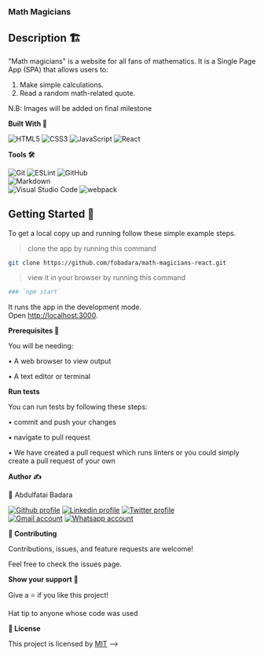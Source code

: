 ### Math Magicians

## Description 🏗️

"Math magicians" is a website for all fans of mathematics. It is a Single Page App (SPA) that allows users to:

  1.  Make simple calculations.
  2.  Read a random math-related quote.

N.B: Images will be added on final milestone

**Built With 🔨**

![HTML5](https://img.shields.io/badge/html5-%23E34F26.svg?style=for-the-badge&logo=html5&logoColor=white)
![CSS3](https://img.shields.io/badge/css3-%231572B6.svg?style=for-the-badge&logo=css3&logoColor=white)
![JavaScript](https://img.shields.io/badge/javascript-%23323330.svg?style=for-the-badge&logo=javascript&logoColor=%23F7DF1E)
![React](https://img.shields.io/badge/react-%2320232a.svg?style=for-the-badge&logo=react&logoColor=%2361DAFB)


**Tools 🛠️**

![Git](https://img.shields.io/badge/git-%23F05033.svg?style=for-the-badge&logo=git&logoColor=white)
![ESLint](https://img.shields.io/badge/ESLint-4B3263?style=for-the-badge&logo=eslint&logoColor=white)
![GitHub](https://img.shields.io/badge/github-%23121011.svg?style=for-the-badge&logo=github&logoColor=white)  
![Markdown](https://img.shields.io/badge/markdown-%23000000.svg?style=for-the-badge&logo=markdown&logoColor=white)  
![Visual Studio Code](https://img.shields.io/badge/Visual%20Studio%20Code-0078d7.svg?style=for-the-badge&logo=visual-studio-code&logoColor=white)
![webpack](https://www.vectorlogo.zone/logos/js_webpack/js_webpack-ar21.svg)

## Getting Started 🏁

To get a local copy up and running follow these simple example steps.

> clone the app by running this command

```bash 
git clone https://github.com/fobadara/math-magicians-react.git
```
> view it in your browser by running this command

```bash
### `npm start`
```
It runs the app in the development mode.\
Open [http://localhost:3000](http://localhost:3000).

**Prerequisites 📜**

You will be needing:

• A web browser to view output

• A text editor or terminal

**Run tests**

You can run tests by following these steps:

• commit and push your changes

• navigate to pull request

• We have created a pull request which runs linters or you could simply create a pull request of your own

**Author ✍️**

👤 Abdulfatai Badara

<a target="_blank" href="https://github.com/fobadara"><img src="https://img.shields.io/badge/github-%23121011.svg?style=for-the-badge&logo=github&logoColor=white" alt="Github profile"></a>
<a target="_blank"
href="www.linkedin.com/in/fobadara"><img
src="https://img.shields.io/badge/-LinkedIn-0077b5?style=for-the-badge&logo=LinkedIn&logoColor=white" alt="Linkedin profile"></a>
<a target="_blank"
href="https://twitter.com/fob90s"><img
src="https://img.shields.io/badge/-Twitter-1DA1F2?style=for-the-badge&logo=Twitter&logoColor=white" alt="Twitter profile"></a>  
<a target="_blank"
href="mailto:fob90s@gmail.com"><img
src="https://img.shields.io/badge/-Gmail-D14836?style=for-the-badge&logo=Gmail&logoColor=white" alt="Gmail account"></a>
<a target="_blank"
href="https://wa.me/+2349066478370">
<img
src="https://img.shields.io/badge/WhatsApp-25D366?style=for-the-badge&logo=whatsapp&logoColor=white" alt="Whatsapp account"></a>


**🤝 Contributing**

Contributions, issues, and feature requests are welcome!

Feel free to check the issues page.

**Show your support 💪**

Give a ⭐️ if you like this project!

Hat tip to anyone whose code was used

**📝 License**

This project is licensed by [MIT](LICENSE) -->
